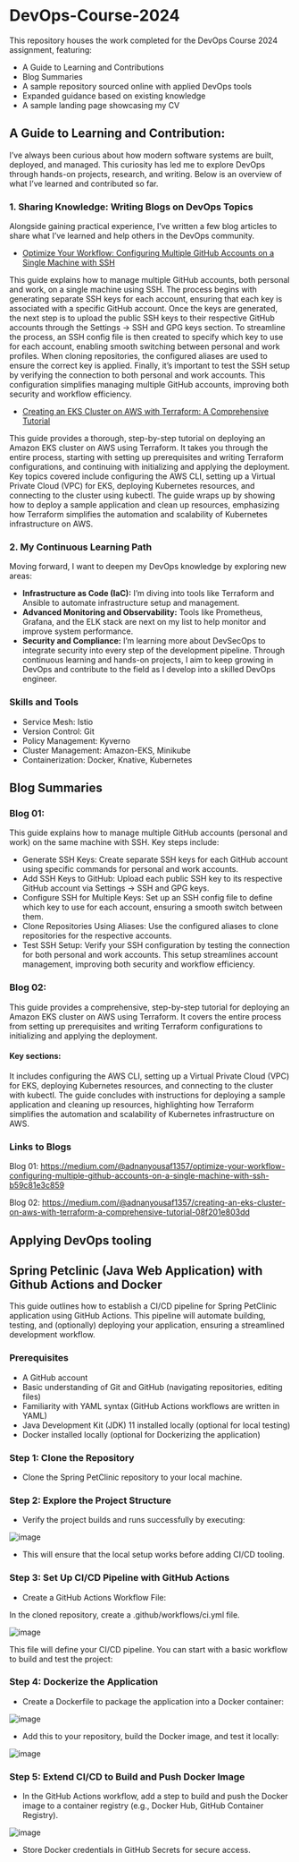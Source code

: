 # DevOps-Course-2024

This repository houses the work completed for the DevOps Course 2024 assignment, featuring:
- A Guide to Learning and Contributions
- Blog Summaries
- A sample repository sourced online with applied DevOps tools
- Expanded guidance based on existing knowledge
- A sample landing page showcasing my CV

## A Guide to Learning and Contribution:

I’ve always been curious about how modern software systems are built, deployed, and managed. This curiosity has led me to explore DevOps through hands-on projects, research, and writing. Below is an overview of what I’ve learned and contributed so far.

### 1. Sharing Knowledge: Writing Blogs on DevOps Topics
Alongside gaining practical experience, I’ve written a few blog articles to share what I’ve learned and help others in the DevOps community.

- [Optimize Your Workflow: Configuring Multiple GitHub Accounts on a Single Machine with SSH](https://medium.com/@adnanyousaf1357/optimize-your-workflow-configuring-multiple-github-accounts-on-a-single-machine-with-ssh-b59c81e3c859 "Optimize Your Workflow: Configuring Multiple GitHub Accounts on a Single Machine with SSH")

This guide explains how to manage multiple GitHub accounts, both personal and work, on a single machine using SSH. The process begins with generating separate SSH keys for each account, ensuring that each key is associated with a specific GitHub account. Once the keys are generated, the next step is to upload the public SSH keys to their respective GitHub accounts through the Settings → SSH and GPG keys section. To streamline the process, an SSH config file is then created to specify which key to use for each account, enabling smooth switching between personal and work profiles. When cloning repositories, the configured aliases are used to ensure the correct key is applied. Finally, it’s important to test the SSH setup by verifying the connection to both personal and work accounts. This configuration simplifies managing multiple GitHub accounts, improving both security and workflow efficiency.

- [Creating an EKS Cluster on AWS with Terraform: A Comprehensive Tutorial](https://medium.com/@adnanyousaf1357/creating-an-eks-cluster-on-aws-with-terraform-a-comprehensive-tutorial-08f201e803dd "Creating an EKS Cluster on AWS with Terraform: A Comprehensive Tutorial")

This guide provides a thorough, step-by-step tutorial on deploying an Amazon EKS cluster on AWS using Terraform. It takes you through the entire process, starting with setting up prerequisites and writing Terraform configurations, and continuing with initializing and applying the deployment. Key topics covered include configuring the AWS CLI, setting up a Virtual Private Cloud (VPC) for EKS, deploying Kubernetes resources, and connecting to the cluster using kubectl. The guide wraps up by showing how to deploy a sample application and clean up resources, emphasizing how Terraform simplifies the automation and scalability of Kubernetes infrastructure on AWS.

### 2. My Continuous Learning Path
Moving forward, I want to deepen my DevOps knowledge by exploring new areas:

 - **Infrastructure as Code (IaC):** I’m diving into tools like Terraform and Ansible to automate infrastructure setup and management.
 - **Advanced Monitoring and Observability:** Tools like Prometheus, Grafana, and the ELK stack are next on my list to help monitor and improve system performance.
 - **Security and Compliance:** I’m learning more about DevSecOps to integrate security into every step of the development pipeline.
Through continuous learning and hands-on projects, I aim to keep growing in DevOps and contribute to the field as I develop into a skilled DevOps engineer.


### Skills and Tools

- Service Mesh: Istio
- Version Control: Git
- Policy Management: Kyverno
- Cluster Management: Amazon-EKS, Minikube
- Containerization: Docker, Knative, Kubernetes


## Blog Summaries
### Blog 01:

This guide explains how to manage multiple GitHub accounts (personal and work) on the same machine with SSH. Key steps include:

- Generate SSH Keys: Create separate SSH keys for each GitHub account using specific commands for personal and work accounts.
- Add SSH Keys to GitHub: Upload each public SSH key to its respective GitHub account via Settings → SSH and GPG keys.
- Configure SSH for Multiple Keys: Set up an SSH config file to define which key to use for each account, ensuring a smooth switch between them.
- Clone Repositories Using Aliases: Use the configured aliases to clone repositories for the respective accounts.
- Test SSH Setup: Verify your SSH configuration by testing the connection for both personal and work accounts.
This setup streamlines account management, improving both security and workflow efficiency.


### Blog 02:
This guide provides a comprehensive, step-by-step tutorial for deploying an Amazon EKS cluster on AWS using Terraform. It covers the entire process from setting up prerequisites and writing Terraform configurations to initializing and applying the deployment.

#### Key sections:

It includes configuring the AWS CLI, setting up a Virtual Private Cloud (VPC) for EKS, deploying Kubernetes resources, and connecting to the cluster with kubectl. The guide concludes with instructions for deploying a sample application and cleaning up resources, highlighting how Terraform simplifies the automation and scalability of Kubernetes infrastructure on AWS.

### Links to Blogs
Blog 01: https://medium.com/@adnanyousaf1357/optimize-your-workflow-configuring-multiple-github-accounts-on-a-single-machine-with-ssh-b59c81e3c859

Blog 02: https://medium.com/@adnanyousaf1357/creating-an-eks-cluster-on-aws-with-terraform-a-comprehensive-tutorial-08f201e803dd



## Applying DevOps tooling

## Spring Petclinic (Java Web Application) with Github Actions and Docker

This guide outlines how to establish a CI/CD pipeline for Spring PetClinic application using GitHub Actions. This pipeline will automate building, testing, and (optionally) deploying your application, ensuring a streamlined development workflow.

### Prerequisites

- A GitHub account
- Basic understanding of Git and GitHub (navigating repositories, editing files)
- Familiarity with YAML syntax (GitHub Actions workflows are written in YAML)
- Java Development Kit (JDK) 11 installed locally (optional for local testing)
- Docker installed locally (optional for Dockerizing the application)

### Step 1: Clone the Repository
- Clone the Spring PetClinic repository to your local machine.

### Step 2: Explore the Project Structure
- Verify the project builds and runs successfully by executing:

![image](https://github.com/user-attachments/assets/7f665eaa-3dc6-481d-8c87-fbf43d2bffd0)

- This will ensure that the local setup works before adding CI/CD tooling.

### Step 3: Set Up CI/CD Pipeline with GitHub Actions
- Create a GitHub Actions Workflow File:

In the cloned repository, create a .github/workflows/ci.yml file.

![image](https://github.com/user-attachments/assets/4cf06f35-ff08-407f-8e25-2dbc243e39f0)

This file will define your CI/CD pipeline. You can start with a basic workflow to build and test the project:

### Step 4: Dockerize the Application
- Create a Dockerfile to package the application into a Docker container:

![image](https://github.com/user-attachments/assets/732017d1-3e72-4655-9b12-6f201d214573)


- Add this to your repository, build the Docker image, and test it locally:

![image](https://github.com/user-attachments/assets/81fa9ce6-7835-4b0b-a075-dbca4aa3912c)

### Step 5: Extend CI/CD to Build and Push Docker Image
- In the GitHub Actions workflow, add a step to build and push the Docker image to a container registry (e.g., Docker Hub, GitHub Container Registry).

![image](https://github.com/user-attachments/assets/0459bfa2-f2c7-4df0-96d0-fb2f3cd77dba)

- Store Docker credentials in GitHub Secrets for secure access.

